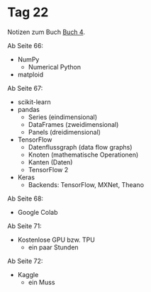 # Tag 22

Notizen zum Buch [Buch 4](../Buch4.md).

Ab Seite 66:
* NumPy
  - Numerical Python
* matploid

Ab Seite 67:
* scikit-learn
* pandas
  - Series (eindimensional)
  - DataFrames (zweidimensional)
  - Panels (dreidimensional)
* TensorFlow
  - Datenflussgraph (data flow graphs)
  - Knoten (mathematische Operationen)
  - Kanten (Daten)
  - TensorFlow 2
* Keras
  - Backends: TensorFlow, MXNet, Theano

Ab Seite 68:
* Google Colab

Ab Seite 71:
* Kostenlose GPU bzw. TPU
  - ein paar Stunden

Ab Seite 72:
* Kaggle
  - ein Muss
